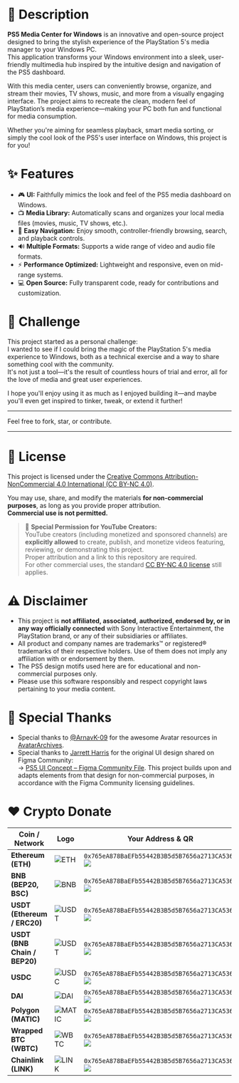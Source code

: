 # 📝 Description

**PS5 Media Center for Windows** is an innovative and open-source project designed to bring the stylish experience of the PlayStation 5's media manager to your Windows PC.  
This application transforms your Windows environment into a sleek, user-friendly multimedia hub inspired by the intuitive design and navigation of the PS5 dashboard.

With this media center, users can conveniently browse, organize, and stream their movies, TV shows, music, and more from a visually engaging interface. The project aims to recreate the clean, modern feel of PlayStation’s media experience—making your PC both fun and functional for media consumption.

Whether you're aiming for seamless playback, smart media sorting, or simply the cool look of the PS5's user interface on Windows, this project is for you!


# ✨ Features

- 🎮 **UI:** Faithfully mimics the look and feel of the PS5 media dashboard on Windows.
- 📺 **Media Library:** Automatically scans and organizes your local media files (movies, music, TV shows, etc.).
- 📂 **Easy Navigation:** Enjoy smooth, controller-friendly browsing, search, and playback controls.
- 🔊 **Multiple Formats:** Supports a wide range of video and audio file formats.
- ⚡ **Performance Optimized:** Lightweight and responsive, even on mid-range systems.
- 💻 **Open Source:** Fully transparent code, ready for contributions and customization.


# 🎯 Challenge

This project started as a personal challenge:  
I wanted to see if I could bring the magic of the PlayStation 5's media experience to Windows, both as a technical exercise and a way to share something cool with the community.  
It's not just a tool—it's the result of countless hours of trial and error, all for the love of media and great user experiences.

I hope you'll enjoy using it as much as I enjoyed building it—and maybe you'll even get inspired to tinker, tweak, or extend it further!


---

Feel free to fork, star, or contribute. 

---


# 📄 License

This project is licensed under the [Creative Commons Attribution-NonCommercial 4.0 International (CC BY-NC 4.0)](https://creativecommons.org/licenses/by-nc/4.0/).

You may use, share, and modify the materials **for non-commercial purposes**, as long as you provide proper attribution.  
**Commercial use is not permitted.**

> 🚦 **Special Permission for YouTube Creators:**  
> YouTube creators (including monetized and sponsored channels) are **explicitly allowed** to create, publish, and monetize videos featuring, reviewing, or demonstrating this project.  
> Proper attribution and a link to this repository are required.  
> For other commercial uses, the standard [CC BY-NC 4.0 license](https://creativecommons.org/licenses/by-nc/4.0/legalcode) still applies.



# ⚠️ Disclaimer

- This project is **not affiliated, associated, authorized, endorsed by, or in any way officially connected** with Sony Interactive Entertainment, the PlayStation brand, or any of their subsidiaries or affiliates.
- All product and company names are trademarks™ or registered® trademarks of their respective holders. Use of them does not imply any affiliation with or endorsement by them.
- The PS5 design motifs used here are for educational and non-commercial purposes only.
- Please use this software responsibly and respect copyright laws pertaining to your media content.


# 🙏 Special Thanks
- Special thanks to [@ArnavK-09](https://github.com/ArnavK-09) for the awesome Avatar resources in [AvatarArchives](https://github.com/ArnavK-09/AvatarArchives).
- Special thanks to [Jarrett Harris](https://www.figma.com/@jarrettharris) for the original UI design shared on Figma Community:  
->  [PS5 UI Concept – Figma Community File](https://www.figma.com/community/file/1059509432545988663). This project builds upon and adapts elements from that design for non-commercial purposes, in accordance with the Figma Community licensing guidelines.


# ❤️ Crypto Donate
| Coin / Network                | Logo                                                                                                                                                 | Your Address & QR                                                  |
|-------------------------------|------------------------------------------------------------------------------------------------------------------------------------------------------|--------------------------------------------------------------------|
| **Ethereum (ETH)**            | ![ETH](https://cdn.jsdelivr.net/gh/spothq/cryptocurrency-icons@master/128/color/eth.png)                                                            | `0x765eA878BaEFb55442B3B5d5B7656a2713CA536c`  <br> ![](https://api.qrserver.com/v1/create-qr-code/?data=ethereum:0x765eA878BaEFb55442B3B5d5B7656a2713CA536c&size=90x90) |
| **BNB (BEP20, BSC)**          | ![BNB](https://cdn.jsdelivr.net/gh/spothq/cryptocurrency-icons@master/128/color/bnb.png)                                                            | `0x765eA878BaEFb55442B3B5d5B7656a2713CA536c`  <br> ![](https://api.qrserver.com/v1/create-qr-code/?data=bnb:0x765eA878BaEFb55442B3B5d5B7656a2713CA536c&size=90x90)     |
| **USDT (Ethereum / ERC20)**   | ![USDT](https://cdn.jsdelivr.net/gh/spothq/cryptocurrency-icons@master/128/color/usdt.png)                                                          | `0x765eA878BaEFb55442B3B5d5B7656a2713CA536c`  <br> ![](https://api.qrserver.com/v1/create-qr-code/?data=ethereum:0x765eA878BaEFb55442B3B5d5B7656a2713CA536c&size=90x90) |
| **USDT (BNB Chain / BEP20)**  | ![USDT](https://cdn.jsdelivr.net/gh/spothq/cryptocurrency-icons@master/128/color/usdt.png)                                                          | `0x765eA878BaEFb55442B3B5d5B7656a2713CA536c`  <br> ![](https://api.qrserver.com/v1/create-qr-code/?data=bnb:0x765eA878BaEFb55442B3B5d5B7656a2713CA536c&size=90x90)     |
| **USDC**                      | ![USDC](https://cdn.jsdelivr.net/gh/spothq/cryptocurrency-icons@master/128/color/usdc.png)                                                          | `0x765eA878BaEFb55442B3B5d5B7656a2713CA536c`  <br> ![](https://api.qrserver.com/v1/create-qr-code/?data=ethereum:0x765eA878BaEFb55442B3B5d5B7656a2713CA536c&size=90x90) |
| **DAI**                       | ![DAI](https://cdn.jsdelivr.net/gh/spothq/cryptocurrency-icons@master/128/color/dai.png)                                                            | `0x765eA878BaEFb55442B3B5d5B7656a2713CA536c`  <br> ![](https://api.qrserver.com/v1/create-qr-code/?data=ethereum:0x765eA878BaEFb55442B3B5d5B7656a2713CA536c&size=90x90) |
| **Polygon (MATIC)**           | ![MATIC](https://cdn.jsdelivr.net/gh/spothq/cryptocurrency-icons@master/128/color/matic.png)                                                        | `0x765eA878BaEFb55442B3B5d5B7656a2713CA536c`  <br> ![](https://api.qrserver.com/v1/create-qr-code/?data=polygon:0x765eA878BaEFb55442B3B5d5B7656a2713CA536c&size=90x90)  |
| **Wrapped BTC (WBTC)**        | ![WBTC](https://cdn.jsdelivr.net/gh/spothq/cryptocurrency-icons@master/128/color/wbtc.png)                                                          | `0x765eA878BaEFb55442B3B5d5B7656a2713CA536c`  <br> ![](https://api.qrserver.com/v1/create-qr-code/?data=ethereum:0x765eA878BaEFb55442B3B5d5B7656a2713CA536c&size=90x90) |
| **Chainlink (LINK)**          | ![LINK](https://cdn.jsdelivr.net/gh/spothq/cryptocurrency-icons@master/128/color/link.png)                                                          | `0x765eA878BaEFb55442B3B5d5B7656a2713CA536c`  <br> ![](https://api.qrserver.com/v1/create-qr-code/?data=ethereum:0x765eA878BaEFb55442B3B5d5B7656a2713CA536c&size=90x90) |

